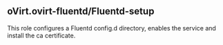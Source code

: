 ## oVirt.ovirt-fluentd/Fluentd-setup

This role configures a Fluentd config.d directory, enables the service
and install the ca certificate.
